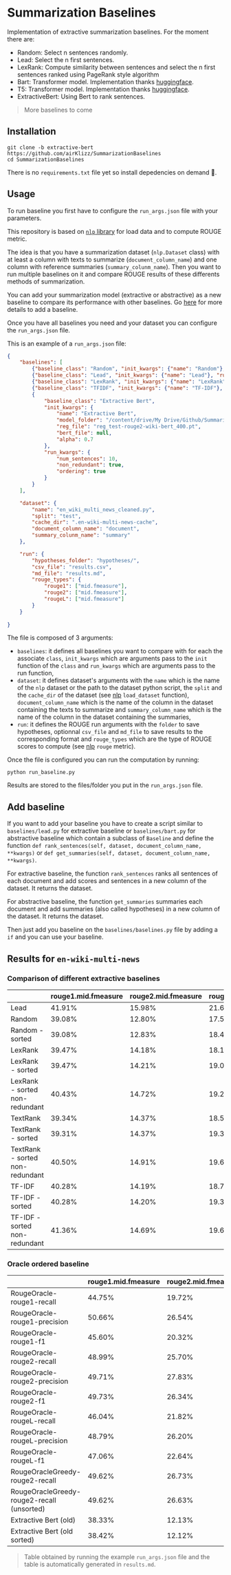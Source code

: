# Summarization Baselines

Implementation of extractive summarization baselines. For the moment there are:

- Random: Select n sentences randomly.
- Lead: Select the n first sentences.
- LexRank: Compute similarity between sentences and select the n first sentences ranked using PageRank style algorithm
- Bart: Transformer model. Implementation thanks [huggingface](https://huggingface.co/).
- T5: Transformer model. Implementation thanks [huggingface](https://huggingface.co/).
- ExtractiveBert: Using Bert to rank sentences.

> More baselines to come

## Installation

```
git clone -b extractive-bert https://github.com/airKlizz/SummarizationBaselines
cd SummarizationBaselines
```

There is no ``requirements.txt`` file yet so install depedencies on demand :hugs:.

## Usage

To run baseline you first have to configure the ``run_args.json`` file with your parameters.

This repository is based on [``nlp`` library](https://github.com/huggingface/nlp) for load data and to compute ROUGE metric. 

The idea is that you have a summarization dataset (``nlp.Dataset`` class) with at least a column with texts to summarize (``document_column_name``) and one column with reference summaries (``summary_colunm_name``). Then you want to run multiple baselines on it and compare ROUGE results of these differents methods of summarization.

You can add your summarization model (extractive or abstractive) as a new baseline to compare its performance with other baselines. Go [here](#add-baseline) for more details to add a baseline.

Once you have all baselines you need and your dataset you can configure the ``run_args.json`` file.

This is an example of a ``run_args.json`` file:

```json
{
    "baselines": [
        {"baseline_class": "Random", "init_kwargs": {"name": "Random"}, "run_kwargs": {"num_sentences": 12, "non_redundant": true, "ordering": true}},
        {"baseline_class": "Lead", "init_kwargs": {"name": "Lead"}, "run_kwargs": {"num_sentences": 12, "non_redundant": true, "ordering": true}},
        {"baseline_class": "LexRank", "init_kwargs": {"name": "LexRank"}, "run_kwargs": {"num_sentences": 12, "non_redundant": true, "ordering": true}},
        {"baseline_class": "TFIDF", "init_kwargs": {"name": "TF-IDF"}, "run_kwargs": {"num_sentences": 12, "title_column_name": "title", "non_redundant": true, "ordering": true}},
        {
            "baseline_class": "Extractive Bert", 
            "init_kwargs": {
                "name": "Extractive Bert", 
                "model_folder": "/content/drive/My Drive/Github/SummarizationBaselines/models/test-rouge2-wiki-bert/", 
                "reg_file": "reg_test-rouge2-wiki-bert_400.pt", 
                "bert_file": null, 
                "alpha": 0.7
            }, 
            "run_kwargs": {
                "num_sentences": 10,
                "non_redundant": true,
                "ordering": true
            }
        }       
    ],

    "dataset": {
        "name": "en_wiki_multi_news_cleaned.py",
        "split": "test",
        "cache_dir": ".en-wiki-multi-news-cache",
        "document_column_name": "document",
        "summary_colunm_name": "summary"
    },

    "run": {
        "hypotheses_folder": "hypotheses/",
        "csv_file": "results.csv",
        "md_file": "results.md",
        "rouge_types": {
            "rouge1": ["mid.fmeasure"],
            "rouge2": ["mid.fmeasure"],
            "rougeL": ["mid.fmeasure"]
        }
    }
        
}
```

The file is composed of 3 arguments:

- ``baselines``: it defines all baselines you want to compare with for each the associate ``class``, ``init_kwargs`` which are arguments pass to the ``init`` function of the ``class`` and ``run_kwargs`` which are arguments pass to the run function,
- ``dataset``: it defines dataset's arguments with the ``name`` which is the name of the ``nlp`` dataset or the path to the dataset python script, the ``split`` and the ``cache_dir`` of the dataset (see [nlp](https://github.com/huggingface/nlp) ``load_dataset`` function), ``document_column_name`` which is the name of the column in the dataset containing the texts to summarize and ``summary_column_name`` which is the name of the column in the dataset containing the summaries,
- ``run``: it defines the ROUGE run arguments with the ``folder`` to save hypotheses, optionnal ``csv_file`` and ``md_file`` to save results to the corresponding format and ``rouge_types`` which are the type of ROUGE scores to compute (see [nlp](https://github.com/huggingface/nlp) ``rouge`` metric). 

Once the file is configured you can run the computation by running:

```
python run_baseline.py
```

Results are stored to the files/folder you put in the ``run_args.json`` file.

## Add baseline

If you want to add your baseline you have to create a script similar to ``baselines/lead.py`` for extractive baseline or ``baselines/bart.py`` for abstractive baseline which contain a subclass of ``Baseline`` and define the function ``def rank_sentences(self, dataset, document_column_name, **kwargs)`` or ``def get_summaries(self, dataset, document_column_name, **kwargs)``. 

For extractive baseline, the function ``rank_sentences`` ranks all sentences of each document and add scores and sentences in a new column of the dataset. It returns the dataset.

For abstractive baseline, the function ``get_summaries`` summaries each document and add summaries (also called hypotheses) in a new column of the dataset. It returns the dataset.

Then just add you baseline on the ``baselines/baselines.py`` file by adding a ``if`` and you can use your baseline.

## Results for ``en-wiki-multi-news``

### Comparison of different extractive baselines
|     | rouge1.mid.fmeasure | rouge2.mid.fmeasure | rougeL.mid.fmeasure |
| --- | --- | --- | --- |
| Lead | 41.91% | 15.98% | 21.66% |
| Random | 39.08% | 12.80% | 17.51% |
| Random - sorted| 39.08% | 12.83% | 18.45% |
| LexRank | 39.47% | 14.18% | 18.13% |
| LexRank - sorted| 39.47% | 14.21% | 19.05% |
| LexRank - sorted non-redundant| 40.43% | 14.72% | 19.27% |
| TextRank | 39.34% | 14.37% | 18.54% |
| TextRank - sorted| 39.31% | 14.37% | 19.36% |
| TextRank - sorted non-redundant| 40.50% | 14.91% | 19.62% |
| TF-IDF | 40.28% | 14.19% | 18.74% |
| TF-IDF - sorted | 40.28% | 14.20% | 19.37% |
| TF-IDF - sorted non-redundant| 41.36% | 14.69% | 19.64% |


### Oracle ordered baseline
|     | rouge1.mid.fmeasure | rouge2.mid.fmeasure | rougeL.mid.fmeasure |
| --- | --- | --- | --- |
| RougeOracle-rouge1-recall | 44.75% | 19.72% | 23.05% |
| RougeOracle-rouge1-precision | 50.66% | 26.54% | 28.95% |
| RougeOracle-rouge1-f1 | 45.60% | 20.32% | 23.56% |
| RougeOracle-rouge2-recall | 48.99% | 25.70% | 27.17% |
| RougeOracle-rouge2-precision | 49.71% | 27.83% | 28.99% |
| RougeOracle-rouge2-f1 | 49.73% | 26.34% | 27.76% |
| RougeOracle-rougeL-recall | 46.04% | 21.82% | 24.66% |
| RougeOracle-rougeL-precision | 48.79% | 26.20% | 28.91% |
| RougeOracle-rougeL-f1 | 47.06% | 22.64% | 25.43% |
| RougeOracleGreedy-rouge2-recall | 49.62% | 26.73% | 28.20% |
| RougeOracleGreedy-rouge2-recall (unsorted) | 49.62% | 26.63% | 23.00% |
| Extractive Bert (old) | 38.33% | 12.13% | 16.95% |
| Extractive Bert (old sorted) | 38.42% | 12.12% | 17.76% |

> Table obtained by running the example ``run_args.json`` file and the table is automatically generated in ``results.md``.
